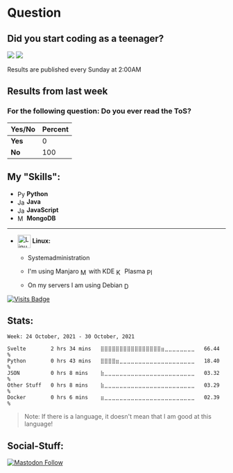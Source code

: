 


<!--

<p align="center">

<img src="https://github.com/mawoka-myblock/mawoka-myblock/raw/main/intro.gif" />

</p>

-->
# Question

## Did you start coding as a teenager?

[![](https://img.shields.io/badge/-Yes-brightgreen?style=for-the-badge)](https://go.mawoka.eu.org/NxVd8) [![](https://img.shields.io/badge/-No-red?style=for-the-badge)](https://go.mawoka.eu.org/HfH3s)

Results are published every Sunday at 2:00AM

## Results from last week

### For the following question: Do you ever read the ToS?

|Yes/No |Percent|
|-------|-------|
|**Yes**| 0|
|**No** | 100|

## My "Skills":

- <img src="https://simpleicons.org/icons/python.svg" height="17em" align="center" alt="Python" title="Python"/> **Python**
- <img src="https://simpleicons.org/icons/java.svg" height="17em" align="center" alt="Java" title="Java"/> **Java**
- <img src="https://simpleicons.org/icons/javascript.svg" height="17em" align="center" alt="JavaScript" title="JavaScript"/> **JavaScript**
- <img src="https://simpleicons.org/icons/mongodb.svg" height="17em" align="center" alt="MongoDB" title="MongoDB"/> **MongoDB**

---
- <img src="https://simpleicons.org/icons/linux.svg" height="30em" align="center" alt="Linux" title="Linux"/> **Linux:**

	- Systemadministration

	- I'm using Manjaro [<img src="https://manjaro.org/img/logo.svg" height="15em" align="center" alt="Manjaro" title="Manjaro"/>](https://manjaro.org) with KDE [<img src="https://kde.org/media/images/trademark_kde_gear_black_logo.png" height="15em" align="center" alt="KDE" title="KDE"/>](https://kde.org) Plasma [<img src="https://kde.org/images/plasma.svg" height="15em" align="center" alt="Plasma" title="Plasma"/>](https://kde.org/plasma-desktop)

	- On my servers I am using Debian [<img src="https://www.debian.org/logos/openlogo-nd.svg" height="15em" align="center" alt="Debian" title="Debian"/>](https://debian.org)
<!--
## Other stuff:

- **Privacy:**

- It isn't really a skill, but it is something I really like 💓


- **Tools I use regularly:**

- Android [<img src="https://simpleicons.org/icons/android.svg" height="20em" align="center" alt="Android" title="Android"/>](https://www.android.com/)

- PyCharm [<img src="https://simpleicons.org/icons/pycharm.svg" height="20em" align="center" alt="PyCharm" title="PyCharm"/>](https://www.jetbrains.com/pycharm/)

- Vikunja [<img src="https://kolaente.dev/vikunja/frontend/raw/branch/main/public/favicon.ico" height="20em" align="center" alt="Vikunja" title="Vikunja"/>](https://vikunja.io)
-->

[![Visits Badge](https://badges.pufler.dev/visits/mawoka-myblock/mawoka-myblock)](https://mawoka.eu.org/lol.html)

## Stats:

<!--START_SECTION:waka-->
```text
Week: 24 October, 2021 - 30 October, 2021

Svelte        2 hrs 34 mins   ⣿⣿⣿⣿⣿⣿⣿⣿⣿⣿⣿⣿⣿⣿⣿⣿⣶⣀⣀⣀⣀⣀⣀⣀⣀   66.44 % 
Python        0 hrs 43 mins   ⣿⣿⣿⣿⣶⣀⣀⣀⣀⣀⣀⣀⣀⣀⣀⣀⣀⣀⣀⣀⣀⣀⣀⣀⣀   18.40 % 
JSON          0 hrs 8 mins    ⣷⣀⣀⣀⣀⣀⣀⣀⣀⣀⣀⣀⣀⣀⣀⣀⣀⣀⣀⣀⣀⣀⣀⣀⣀   03.32 % 
Other Stuff   0 hrs 8 mins    ⣷⣀⣀⣀⣀⣀⣀⣀⣀⣀⣀⣀⣀⣀⣀⣀⣀⣀⣀⣀⣀⣀⣀⣀⣀   03.29 % 
Docker        0 hrs 6 mins    ⣶⣀⣀⣀⣀⣀⣀⣀⣀⣀⣀⣀⣀⣀⣀⣀⣀⣀⣀⣀⣀⣀⣀⣀⣀   02.39 % 
```
<!--END_SECTION:waka-->

> Note: If there is a language, it doesn't mean that I am good at this language!

## Social-Stuff:

[![Mastodon Follow](https://img.shields.io/mastodon/follow/000197929?domain=https%3A%2F%2Fmastodon.online&style=social)](https://mastodon.online/invite/Mhw5dbRx)




